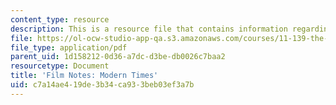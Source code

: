 ```yaml
---
content_type: resource
description: This is a resource file that contains information regarding modern times.
file: https://ol-ocw-studio-app-qa.s3.amazonaws.com/courses/11-139-the-city-in-film-spring-2015/c7a14ae419de3b34ca933beb03ef3a7b_MIT11_139S15_ModernTimes.pdf
file_type: application/pdf
parent_uid: 1d158212-0d36-a7dc-d3be-db0026c7baa2
resourcetype: Document
title: 'Film Notes: Modern Times'
uid: c7a14ae4-19de-3b34-ca93-3beb03ef3a7b
---
```

